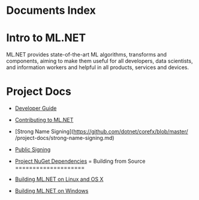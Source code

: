 Documents Index
===============

Intro to ML.NET
===============

ML.NET provides state-of-the-art ML algorithms, transforms and components, aiming to make them useful for all developers, data scientists, and information workers and helpful in all products, services and devices.

Project Docs
============

- [Developer Guide](project-docs/developer-guide.md)
- [Contributing to ML.NET](project-docs/contributing.md)
- [Strong Name Signing](https://github.com/dotnet/corefx/blob/master/
/project-docs/strong-name-signing.md)
- [Public Signing](https://github.com/dotnet/corefx/blob/master/Documentation/project-docs/public-signing.md)
- [Project NuGet Dependencies](https://github.com/dotnet/buildtools/blob/master/Documentation/project-nuget-dependencies.md)
=
Building from Source
====================

- [Building ML.NET on Linux and OS X](building/unix-instructions.md)
- [Building ML.NET on Windows](building/windows-instructions.md)